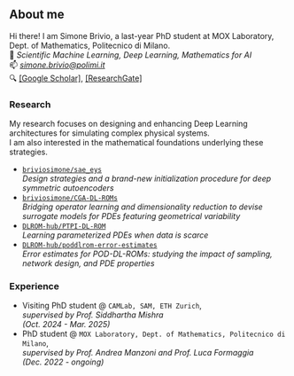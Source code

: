 ## About me 
Hi there! I am Simone Brivio, a last-year PhD student at MOX Laboratory, Dept. of Mathematics, Politecnico di Milano. <br>
🔭 *Scientific Machine Learning, Deep Learning, Mathematics for AI* <br>
📫 *simone.brivio@polimi.it* <br>
🔍 [[Google Scholar]](https://scholar.google.com/citations?user=eZRQdDMAAAAJ&hl=it), [[ResearchGate]](https://www.researchgate.net/profile/Simone-Brivio-2?ev=hdr_xprf)

### Research
My research focuses on designing and enhancing Deep Learning architectures for simulating complex physical systems. <br>
I am also interested in the mathematical foundations underlying these strategies. <br>
- [```briviosimone/sae_eys```](https://github.com/briviosimone/sae_eys) <br>
  *Design strategies and a brand-new initialization procedure for deep symmetric autoencoders*
- [```briviosimone/CGA-DL-ROMs```](https://github.com/briviosimone/CGA-DL-ROMs) <br>
  *Bridging operator learning and dimensionality reduction to devise surrogate models for PDEs featuring geometrical variability*
- [```DLROM-hub/PTPI-DL-ROM```](https://github.com/DLROM-hub/PTPI-DL-ROM) <br>
  *Learning parameterized PDEs when data is scarce*
- [```DLROM-hub/poddlrom-error-estimates```](https://github.com/DLROM-hub/poddlrom-error-estimates) <br>
  *Error estimates for POD-DL-ROMs: studying the impact of sampling, network design, and PDE properties*

### Experience
- Visiting PhD student @ ```CAMLab, SAM, ETH Zurich```, <br>
  *supervised by Prof. Siddhartha Mishra* <br>
  *(Oct. 2024 - Mar. 2025)*
- PhD student @ ```MOX Laboratory, Dept. of Mathematics, Politecnico di Milano```, <br>
  *supervised by Prof. Andrea Manzoni and Prof. Luca Formaggia* <br>
  *(Dec. 2022 - ongoing)*

